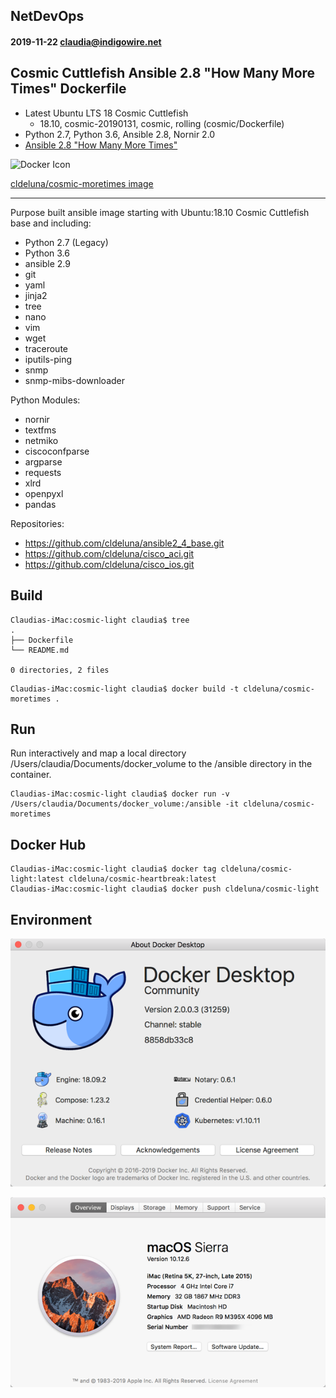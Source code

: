 ## NetDevOps
#### 2019-11-22 claudia@indigowire.net

## Cosmic Cuttlefish Ansible 2.8 "How Many More Times" Dockerfile
 - Latest Ubuntu LTS 18 Cosmic Cuttlefish
 	* 18.10, cosmic-20190131, cosmic, rolling (cosmic/Dockerfile)
 - Python 2.7, Python 3.6, Ansible 2.8, Nornir 2.0
 - [Ansible 2.8 "How Many More Times"](https://github.com/ansible/ansible/blob/stable-2.8/changelogs/CHANGELOG-v2.8.rst)
  

![Docker Icon](https://encrypted-tbn0.gstatic.com/images?q=tbn:ANd9GcSWmA-f2WW29z9uI8XXgshto0EjIOUqWwrRPBnpkaeQbOpFZRuW)

[cldeluna/cosmic-moretimes image](https://hub.docker.com/r/cldeluna/cosmic-moretimes) 
  

------



Purpose built ansible image starting with Ubuntu:18.10 Cosmic Cuttlefish base and including:
- Python 2.7 (Legacy)
- Python 3.6
- ansible 2.9
- git
- yaml
- jinja2
- tree
- nano
- vim
- wget
- traceroute
- iputils-ping
- snmp
- snmp-mibs-downloader

Python Modules:
- nornir
- textfms
- netmiko
- ciscoconfparse
- argparse 
- requests
- xlrd
- openpyxl
- pandas

Repositories:
- https://github.com/cldeluna/ansible2_4_base.git
- https://github.com/cldeluna/cisco_aci.git
- https://github.com/cldeluna/cisco_ios.git


## Build

```
Claudias-iMac:cosmic-light claudia$ tree
.
├── Dockerfile
└── README.md

0 directories, 2 files
```

```
Claudias-iMac:cosmic-light claudia$ docker build -t cldeluna/cosmic-moretimes .
```

## Run

Run interactively and map a local directory /Users/claudia/Documents/docker_volume to the /ansible directory in the container.
```
Claudias-iMac:cosmic-light claudia$ docker run -v  /Users/claudia/Documents/docker_volume:/ansible -it cldeluna/cosmic-moretimes
```

## Docker Hub

```
Claudias-iMac:cosmic-light claudia$ docker tag cldeluna/cosmic-light:latest cldeluna/cosmic-heartbreak:latest
Claudias-iMac:cosmic-light claudia$ docker push cldeluna/cosmic-light
```

## Environment

![About Docker](AboutDocker.png)

![About Docker](About_iMac.png)

